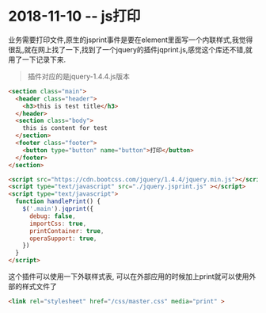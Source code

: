 2018-11-10 -- js打印
===================
业务需要打印文件,原生的jsprint事件是要在element里面写一个内联样式,我觉得很乱,就在网上找了一下,找到了一个jquery的插件jqprint.js,感觉这个库还不错,就用了一下记录下来.

> 插件对应的是jquery-1.4.4.js版本

```html
<section class="main">
  <header class="header">
    <h3>this is test title</h3>
  </header>
  <section class="body">
    this is content for test
  </section>
  <footer class="footer">
    <button type="button" name="button">打印</button>
  </footer>
</section>

<script src="https://cdn.bootcss.com/jquery/1.4.4/jquery.min.js"></script>
<script type="text/javascript" src="./jquery.jsprint.js" ></script>
<script type="text/javascript">
  function handlePrint() {
    $('.main').jqprint({
      debug: false,
      importCss: true,
      printContainer: true,
      operaSupport: true,
    })
  }
</script>

```

这个插件可以使用一下外联样式表, 可以在外部应用的时候加上print就可以使用外部的样式文件了
```html
<link rel="stylesheet" href="/css/master.css" media="print" >
```
